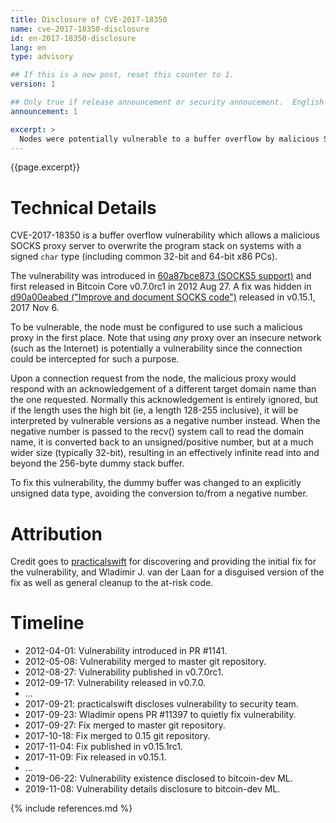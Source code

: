 ```yaml
---
title: Disclosure of CVE-2017-18350
name: cve-2017-18350-disclosure
id: en-2017-18350-disclosure
lang: en
type: advisory

## If this is a new post, reset this counter to 1.
version: 1

## Only true if release announcement or security annoucement.  English posts only
announcement: 1

excerpt: >
  Nodes were potentially vulnerable to a buffer overflow by malicious SOCKS servers. A fix was released on November 6th, 2017 in Bitcoin Core version 0.15.1.
---
```

{{page.excerpt}}

Technical Details
==========
CVE-2017-18350 is a buffer overflow vulnerability which allows a malicious SOCKS proxy server to overwrite the program stack on systems with a signed `char` type (including common 32-bit and 64-bit x86 PCs).

The vulnerability was introduced in [60a87bce873 (SOCKS5 support)](https://github.com/bitcoin/bitcoin/commit/60a87bce873ce1f76a80b7b8546e83a0cd4e07a5) and first released in Bitcoin Core v0.7.0rc1 in 2012 Aug 27. A fix was hidden in [d90a00eabed ("Improve and document SOCKS code")](https://github.com/bitcoin/bitcoin/commit/d90a00eabed0f3f1acea4834ad489484d0012372) released in v0.15.1, 2017 Nov 6.

To be vulnerable, the node must be configured to use such a malicious proxy in the first place. Note that using *any* proxy over an insecure network (such as the Internet) is potentially a vulnerability since the connection could be intercepted for such a purpose.

Upon a connection request from the node, the malicious proxy would respond with an acknowledgement of a different target domain name than the one requested. Normally this acknowledgement is entirely ignored, but if the length uses the high bit (ie, a length 128-255 inclusive), it will be interpreted by vulnerable versions as a negative number instead. When the negative number is passed to the recv() system call to read the domain name, it is converted back to an unsigned/positive number, but at a much wider size (typically 32-bit), resulting in an effectively infinite read into and beyond the 256-byte dummy stack buffer.

To fix this vulnerability, the dummy buffer was changed to an explicitly unsigned data type, avoiding the conversion to/from a negative number.

Attribution
===========
Credit goes to [practicalswift](https://twitter.com/practicalswift) for discovering and providing the initial fix for the vulnerability, and Wladimir J. van der Laan for a disguised version of the fix as well as general cleanup to the at-risk code.

Timeline
========

- 2012-04-01: Vulnerability introduced in PR #1141.
- 2012-05-08: Vulnerability merged to master git repository.
- 2012-08-27: Vulnerability published in v0.7.0rc1.
- 2012-09-17: Vulnerability released in v0.7.0.
- ...
- 2017-09-21: practicalswift discloses vulnerability to security team.
- 2017-09-23: Wladimir opens PR #11397 to quietly fix vulnerability.
- 2017-09-27: Fix merged to master git repository.
- 2017-10-18: Fix merged to 0.15 git repository.
- 2017-11-04: Fix published in v0.15.1rc1.
- 2017-11-09: Fix released in v0.15.1.
- ...
- 2019-06-22: Vulnerability existence disclosed to bitcoin-dev ML.
- 2019-11-08: Vulnerability details disclosure to bitcoin-dev ML.

{% include references.md %}
